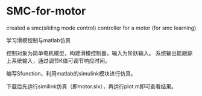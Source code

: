 # SMC-for-motor
created a smc(sliding mode control)  controller for a motor (for smc learning)

学习滑模控制与matlab仿真

控制对象为简单电机模型，构建滑模控制器，输入为阶跃输入。
系统输出能跟踪上系统输入，通过调节K值可调节响应时间。

编写Sfunction，利用matlab的simulink模块进行仿真。

下载后先运行similink仿真（即motor.slx），再运行plot.m即可查看结果。
